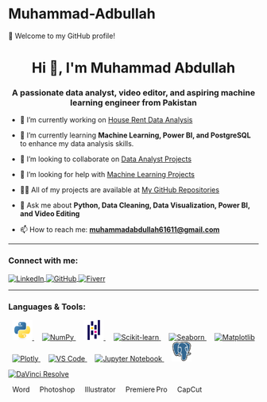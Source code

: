 # Muhammad-Adbullah
👋 Welcome to my GitHub profile!
<h1 align="center">Hi 👋, I'm Muhammad Abdullah</h1>
<h3 align="center">A passionate data analyst, video editor, and aspiring machine learning engineer from Pakistan</h3>

- 🔭 I’m currently working on [House Rent Data Analysis](https://github.com/Abdullah1218-bit/House-Rent-Data-Analysis/tree/main/House%20Rent%20Data%20Analysis)

- 🌱 I’m currently learning **Machine Learning, Power BI, and PostgreSQL** to enhance my data analysis skills.

- 👯 I’m looking to collaborate on [Data Analyst Projects](https://github.com/Abdullah1218-bit/House-Rent-Data-Analysis/tree/main/House%20Rent%20Data%20Analysis)

- 🤝 I’m looking for help with [Machine Learning Projects](https://github.com/Abdullah1218-bit/Machine-Learning-Projects/tree/main/ML%20on%20insurance%20data)

- 👨‍💻 All of my projects are available at [My GitHub Repositories](https://github.com/Abdullah1218-bit?tab=repositories)

- 💬 Ask me about **Python, Data Cleaning, Data Visualization, Power BI, and Video Editing**

- 📫 How to reach me: **muhammadabdullah61611@gmail.com**

---

<h3 align="left">Connect with me:</h3>
<p align="left">
  <a href="https://www.linkedin.com/in/muhammad-abdullah-6ba242371/" target="_blank">
    <img align="center" src="https://raw.githubusercontent.com/rahuldkjain/github-profile-readme-generator/master/src/images/icons/Social/linked-in-alt.svg" alt="LinkedIn" height="30" width="40" />
  </a>
  <a href="https://github.com/Abdullah1218-bit" target="_blank">
    <img align="center" src="https://raw.githubusercontent.com/rahuldkjain/github-profile-readme-generator/master/src/images/icons/Social/github.svg" alt="GitHub" height="30" width="40" />
  </a>
   <a href="https://www.fiverr.com/u_d7b7c0c16cbb/create-data-visualizations-using-python-and-power-bi" target="_blank">
    <img align="center" style="vertical-align: middle;" src="https://cdn.worldvectorlogo.com/logos/fiverr-1.svg" alt="Fiverr" height="30" width="60"/>
  </a>
</p>

---

<h3 align="left">Languages & Tools:</h3>
<p align="left">
  <!-- Programming & Data Libraries -->
  <a href="https://www.python.org" target="_blank" style="margin:0 8px;">
    <img src="https://raw.githubusercontent.com/devicons/devicon/master/icons/python/python-original.svg" alt="Python" width="40" height="40"/>
  </a>
  <a href="https://numpy.org/" target="_blank" style="margin:0 8px;">
    <img src="https://upload.wikimedia.org/wikipedia/commons/3/31/NumPy_logo_2020.svg" alt="NumPy" width="40" height="40"/>
  </a>
  <a href="https://pandas.pydata.org/" target="_blank" style="margin:0 8px;">
    <img src="https://raw.githubusercontent.com/devicons/devicon/master/icons/pandas/pandas-original.svg" alt="Pandas" width="40" height="40"/>
  </a>
  <a href="https://scikit-learn.org" target="_blank" style="margin:0 8px;">
    <img src="https://upload.wikimedia.org/wikipedia/commons/0/05/Scikit_learn_logo_small.svg" alt="Scikit-learn" width="40" height="40"/>
  </a>
  <a href="https://seaborn.pydata.org" target="_blank" style="margin:0 8px;">
    <img src="https://seaborn.pydata.org/_images/logo-mark-lightbg.svg" alt="Seaborn" width="40" height="40"/>
  </a>
  <a href="https://matplotlib.org" target="_blank" style="margin:0 8px;">
    <img src="https://matplotlib.org/_static/images/logo2.svg" alt="Matplotlib" width="40" height="40"/>
  </a>
  <a href="https://plotly.com" target="_blank" style="margin:0 8px;">
    <img src="https://www.vectorlogo.zone/logos/plotly/plotly-icon.svg" alt="Plotly" width="40" height="40"/>
  </a>

  <!-- Tools & Editors -->
  <a href="https://code.visualstudio.com" target="_blank" style="margin:0 8px;">
    <img src="https://cdn.worldvectorlogo.com/logos/visual-studio-code-1.svg" alt="VS Code" width="40" height="40"/>
  </a>
  <a href="https://jupyter.org" target="_blank" style="margin:0 8px;">
    <img src="https://upload.wikimedia.org/wikipedia/commons/3/38/Jupyter_logo.svg" alt="Jupyter Notebook" width="40" height="40"/>
  </a>
  <a href="https://www.postgresql.org" target="_blank" style="margin:0 8px;">
    <img src="https://raw.githubusercontent.com/devicons/devicon/master/icons/postgresql/postgresql-original.svg" alt="PostgreSQL" width="40" height="40"/>
  </a>
  
 [![DaVinci Resolve](https://raw.githubusercontent.com/mayukh18/assets/main/logos/davinciresolve.png)](https://www.blackmagicdesign.com/products/davinciresolve/)



  <!-- Office & Design/Editing Text Badges -->
  <span style="margin:0 8px;">Word</span>
  <span style="margin:0 8px;">Photoshop</span>
  <span style="margin:0 8px;">Illustrator</span>
  <span style="margin:0 8px;">Premiere Pro</span>
  <span style="margin:0 8px;">CapCut</span>
</p>



